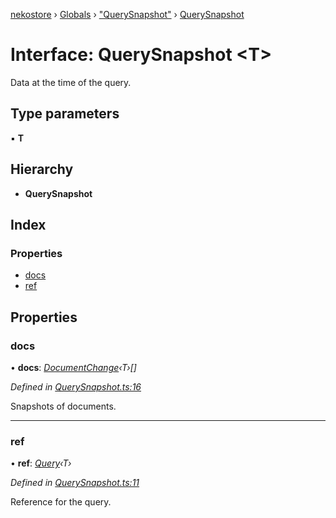 [nekostore](../README.md) › [Globals](../globals.md) › ["QuerySnapshot"](../modules/_querysnapshot_.md) › [QuerySnapshot](_querysnapshot_.querysnapshot.md)

# Interface: QuerySnapshot <**T**>

Data at the time of the query.

## Type parameters

▪ **T**

## Hierarchy

* **QuerySnapshot**

## Index

### Properties

* [docs](_querysnapshot_.querysnapshot.md#docs)
* [ref](_querysnapshot_.querysnapshot.md#ref)

## Properties

###  docs

• **docs**: *[DocumentChange](_documentchange_.documentchange.md)‹T›[]*

*Defined in [QuerySnapshot.ts:16](https://github.com/esnya/nekostore/blob/4486881/src/QuerySnapshot.ts#L16)*

Snapshots of documents.

___

###  ref

• **ref**: *[Query](_query_.query.md)‹T›*

*Defined in [QuerySnapshot.ts:11](https://github.com/esnya/nekostore/blob/4486881/src/QuerySnapshot.ts#L11)*

Reference for the query.
